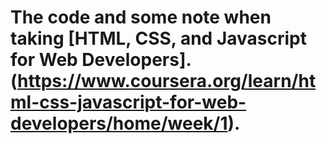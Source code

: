 # The code and some note when taking [HTML, CSS, and Javascript for Web Developers].(https://www.coursera.org/learn/html-css-javascript-for-web-developers/home/week/1).
